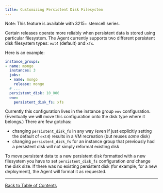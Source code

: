 ```yaml
---
title: Customizing Persistent Disk Filesystem
---
```


<p class="note">Note: This feature is available with 3215+ stemcell series.</p>

Certain releases operate more reliably when persistent data is stored using particular filesystem. The Agent currently supports two different persistent disk filesystem types: `ext4` (default) and `xfs`.

Here is an example:

```yaml
instance_groups:
- name: mongo
  instances: 3
  jobs:
  - name: mongo
    release: mongo
  # ...
  persistent_disk: 10_000
  env:
    persistent_disk_fs: xfs
```

Currently this configuration lives in the instance group `env` configuration. (Eventually we will move this configuration onto the disk type where it belongs.) There are few gotchas:

- changing `persistent_disk_fs` in any way (even if just explicitly setting the default of `ext4`) results in a VM recreation (but reuses *same* disk)
- changing `persistent_disk_fs` for an instance group that previously had a persistent disk will not simply reformat existing disk

To move persistent data to a new persistent disk formatted with a new filesystem you have to set `persistent_disk_fs` configuration *and* change the disk size. If there was no existing persistent disk (for example, for a new deployment), the Agent will format it as requested.

---
[Back to Table of Contents](index.md#deployment-config)
